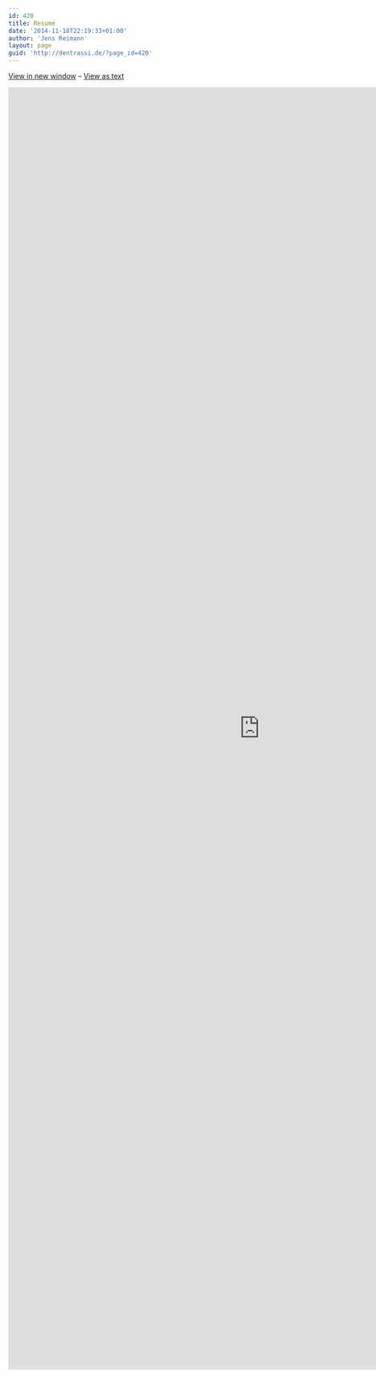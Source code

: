 ```yaml
---
id: 420
title: Resume
date: '2014-11-18T22:19:33+01:00'
author: 'Jens Reimann'
layout: page
guid: 'http://dentrassi.de/?page_id=420'
---
```


[View in new window](https://magic.piktochart.com/output/3538371-jens-reimann-resume#) – [View as text](https://docs.google.com/document/d/1MV-L9_tWkYzZP-ELgPVo_gs7FOP1oW4Yw5mCaMJAFoQ)

<iframe frameborder="0" height="2552" loading="lazy" scrolling="no" src="https://magic.piktochart.com/embed/3538371-jens-reimann-resume" style="overflow-y:hidden;" width="1000"></iframe>